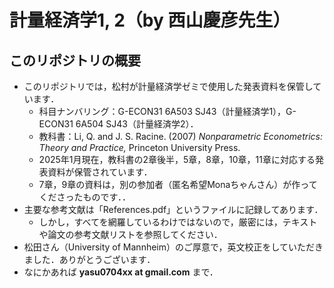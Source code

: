 # 計量経済学1, 2（by 西山慶彦先生）

## このリポジトリの概要
- このリポジトリでは，松村が計量経済学ゼミで使用した発表資料を保管しています．
  - 科目ナンバリング：G-ECON31 6A503 SJ43（計量経済学1），G-ECON31 6A504 SJ43（計量経済学2）．
  - 教科書：Li, Q. and J. S. Racine. (2007) *Nonparametric Econometrics: Theory and Practice,* Princeton University Press.
  - 2025年1月現在，教科書の2章後半，5章，8章，10章，11章に対応する発表資料が保管されています．
  - 7章，9章の資料は，別の参加者（匿名希望Monaちゃんさん）が作ってくださったものです．．
- 主要な参考文献は「References.pdf」というファイルに記録してあります．
  - しかし，すべてを網羅しているわけではないので，厳密には，テキストや論文の参考文献リストを参照してください．
- 松田さん（University of Mannheim）のご厚意で，英文校正をしていただきました．ありがとうございます．
- なにかあれば **yasu0704xx at gmail.com** まで．
